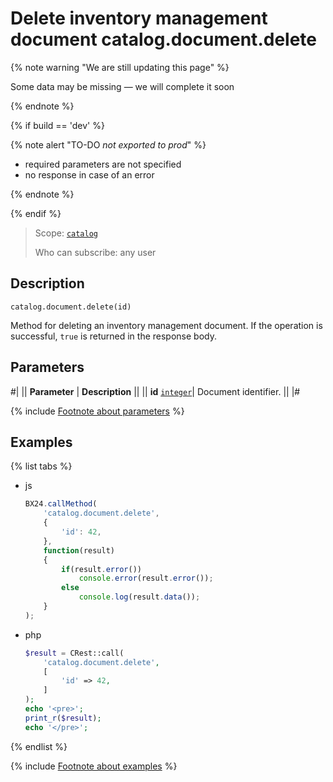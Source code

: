 # Delete inventory management document catalog.document.delete

{% note warning "We are still updating this page" %}

Some data may be missing — we will complete it soon

{% endnote %}

{% if build == 'dev' %}

{% note alert "TO-DO _not exported to prod_" %}

- required parameters are not specified
- no response in case of an error
  
{% endnote %}

{% endif %}

> Scope: [`catalog`](../../scopes/permissions.md)
>
> Who can subscribe: any user

## Description

```http
catalog.document.delete(id)
```

Method for deleting an inventory management document. If the operation is successful, `true` is returned in the response body.

## Parameters

#|
|| **Parameter** | **Description** ||
|| **id** 
[`integer`](../../data-types.md)| Document identifier. ||
|#

{% include [Footnote about parameters](../../../_includes/required.md) %}

## Examples

{% list tabs %}

- js
  
    ```js
    BX24.callMethod(
        'catalog.document.delete',
        {
            'id': 42,
        },
        function(result)
        {
            if(result.error())
                console.error(result.error());
            else
                console.log(result.data());
        }
    );
    ```

- php
  
    ```php
    $result = CRest::call(
        'catalog.document.delete',
        [
            'id' => 42,
        ]
    );
    echo '<pre>';
    print_r($result);
    echo '</pre>';
    ```

{% endlist %}

{% include [Footnote about examples](../../../_includes/examples.md) %}